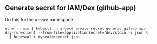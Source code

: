 ## Generate secret for IAM/Dex (github-app)

Do this for the `argocd` namespace.

```
echo -n xxx | kubectl -n argocd create secret generic github-app --dry-run=client --from-file=applicationSecret=/dev/stdin -o json \
  | kubeseal > mysealedsecret.json
```
